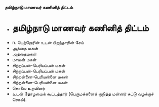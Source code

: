 **தமிழ்நாடு மாணவர் கணினித் திட்டம்**
- # தமிழ்நாடு மாணவர் கணினித் திட்டம்
- n. பெற்றோரின் உடன் பிறந்தாரின் சேய்
- அத்தை மகன்
- அத்தைமகள்
- மாமன் மகள்
- சிற்றப்பன்-பெரியப்பன் மகன்
- சிற்றப்பன்-பெரியப்பன் மகள்
- சிற்றன்னை-பெரியன்னை மகன்
- சிற்றன்னை-பெரியன்னை மகள்
- தொலை உறவினர்
- உடன் தோழமைக் கூட்டத்தார் (பெருமக்களைக் குறித்த மன்னர் சுட்டு வழக்குச் சொல்).

